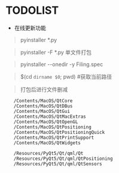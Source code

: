 # TODOLIST
- 在线更新功能


>  pyinstaller *.py

>  pyinstaller -F *.py   单文件打包

>  pyinstaller --onedir -y Filing.spec

>  $(cd `dirname $0`; pwd)  #获取当前路径


>  打包后进行文件删减
```
   /Contents/MacOS/QtCore
   /Contents/MacOS/QtDBus
   /Contents/MacOS/QtGui
   /Contents/MacOS/QtMacExtras
   /Contents/MacOS/QtOpenGL
   /Contents/MacOS/QtPositioning
   /Contents/MacOS/QtPositioningQuick
   /Contents/MacOS/QtPrintSupport
   /Contents/MacOS/QtWidgets

   /Resources/PyQt5/Qt/qml/Qt
   /Resources/PyQt5/Qt/qml/QtPositioning
   /Resources/PyQt5/Qt/qml/QtSensors
```